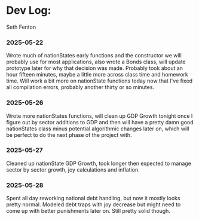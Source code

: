 # Dev Log:

Seth Fenton 

### 2025-05-22 
Wrote much of nationStates early functions and the constructor we will probably use for most applications, also wrote a Bonds class, will update prototype later for why that decision was made. Probably took about an hour fifteen minutes, maybe a little more across class time and homework time. Will work a bit more on nationState functions today now that I've fixed all compilation errors, probably another thirty or so minutes.

### 2025-05-26
Wrote more nationStates functions, will clean up GDP Growth tonight once I figure out by sector additions to GDP and then will have a pretty damn good nationStates class minus potential algorithmic changes later on, which will be perfect to do the next phase of the project with. 

### 2025-05-27
Cleaned up nationState GDP Growth, took longer then expected to manage sector by sector growth, joy calculations and inflation.

### 2025-05-28
Spent all day reworking national debt handling, but now it mostly looks pretty normal. Modeled debt traps with joy decrease but might need to come up with better punishments later on. Still pretty solid though.

